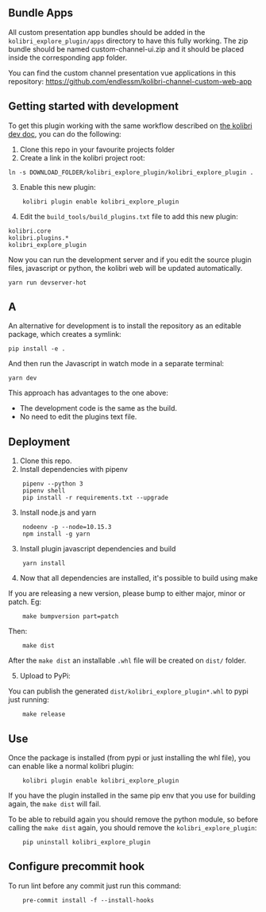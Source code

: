 Bundle Apps
-----------

All custom presentation app bundles should be added in the
`kolibri_explore_plugin/apps` directory to have this fully working. The zip
bundle should be named custom-channel-ui.zip and it should be placed inside the
corresponding app folder.

You can find the custom channel presentation vue applications in this repository:
https://github.com/endlessm/kolibri-channel-custom-web-app

Getting started with development
--------------------------------

To get this plugin working with the same workflow described on
[the kolibri dev doc](https://kolibri-dev.readthedocs.io/en/develop/getting_started.html#development-server),
you can do the following:

1. Clone this repo in your favourite projects folder
2. Create a link in the kolibri project root:

```
ln -s DOWNLOAD_FOLDER/kolibri_explore_plugin/kolibri_explore_plugin .
```

3. Enable this new plugin:

```
    kolibri plugin enable kolibri_explore_plugin
```

4. Edit the `build_tools/build_plugins.txt` file to add this new plugin:

```
kolibri.core
kolibri.plugins.*
kolibri_explore_plugin
```

Now you can run the development server and if you edit the source plugin files,
javascript or python, the kolibri web will be updated automatically.

```
yarn run devserver-hot
```

## A

An alternative for development is to install the repository as an
editable package, which creates a symlink:

```
pip install -e .
```

And then run the Javascript in watch mode in a separate terminal:

```
yarn dev
```

This approach has advantages to the one above:
- The development code is the same as the build.
- No need to edit the plugins text file.

Deployment
----------

1. Clone this repo.
2. Install dependencies with pipenv

```
    pipenv --python 3
    pipenv shell
    pip install -r requirements.txt --upgrade
```

3. Install node.js and yarn

```
    nodeenv -p --node=10.15.3
    npm install -g yarn
```

3. Install plugin javascript dependencies and build

```
    yarn install
```

4. Now that all dependencies are installed, it's possible to build using make

If you are releasing a new version, please bump to either major, minor
or patch. Eg:

```
    make bumpversion part=patch
```

Then:

```
    make dist
```

After the `make dist` an installable `.whl` file will be created on `dist/`
folder.

5. Upload to PyPi:

You can publish the generated `dist/kolibri_explore_plugin*.whl` to pypi
just running:

```
    make release
```

Use
---

Once the package is installed (from pypi or just installing the whl file), you
can enable like a normal kolibri plugin:

```
    kolibri plugin enable kolibri_explore_plugin
```

If you have the plugin installed in the same pip env that you use for building
again, the `make dist` will fail.

To be able to rebuild again you should remove the python module, so before
calling the `make dist` again, you should remove the `kolibri_explore_plugin`:

```
    pip uninstall kolibri_explore_plugin
```

Configure precommit hook
------------------------

To run lint before any commit just run this command:

```
    pre-commit install -f --install-hooks
```
